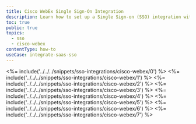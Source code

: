 ```yaml
---
title: Cisco WebEx Single Sign-On Integration
description: Learn how to set up a Single Sign-on (SSO) integration with Cisco WebEx and Auth0.
toc: true
public: true
topics:
  - sso
  - cisco-webex
contentType: how-to
useCase: integrate-saas-sso
---
```

<%= include('../../../snippets/sso-integrations/cisco-webex/0') %> 
<%= include('../../../snippets/sso-integrations/cisco-webex/1') %> 
<%= include('../../../snippets/sso-integrations/cisco-webex/2') %> 
<%= include('../../../snippets/sso-integrations/cisco-webex/3') %> 
<%= include('../../../snippets/sso-integrations/cisco-webex/4') %> 
<%= include('../../../snippets/sso-integrations/cisco-webex/5') %> 
<%= include('../../../snippets/sso-integrations/cisco-webex/6') %>
<%= include('../../../snippets/sso-integrations/cisco-webex/7') %>
